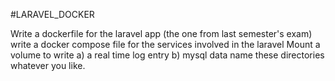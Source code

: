 #LARAVEL_DOCKER

Write a dockerfile for the laravel app (the one from last semester's exam)
write a docker compose file for the services involved in the laravel
Mount a volume to write
       a) a real time log entry
       b) mysql data
       name these directories whatever you like.
